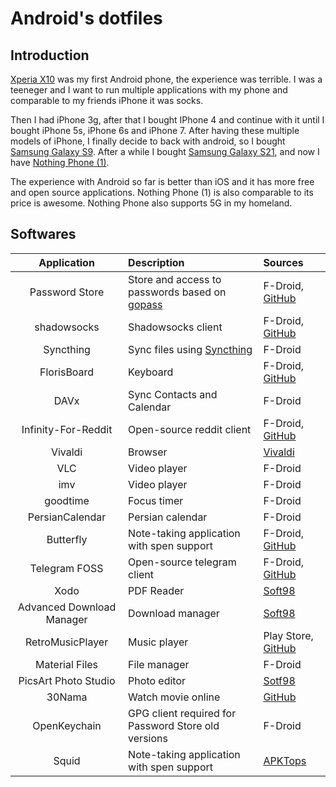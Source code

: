 # Android's dotfiles

## Introduction

[Xperia X10](https://en.wikipedia.org/wiki/Sony_Ericsson_Xperia_X10) was my first Android phone, the experience was terrible.
I was a teeneger and I want to run multiple applications with my phone and comparable to my friends iPhone it was socks.

Then I had iPhone 3g, after that I bought IPhone 4 and continue with it until I bought iPhone 5s, iPhone 6s and iPhone 7.
After having these multiple models of iPhone, I finally decide to back with android, so I bought [Samsung Galaxy S9](https://en.wikipedia.org/wiki/Samsung_Galaxy_S9).
After a while I bought [Samsung Galaxy S21](https://en.wikipedia.org/wiki/Samsung_Galaxy_S21), and now I have [Nothing Phone (1)](https://en.wikipedia.org/wiki/Nothing_Phone_1).

The experience with Android so far is better than iOS and it has more free and open source applications.
Nothing Phone (1) is also comparable to its price is awesome. Nothing Phone also supports 5G in my homeland.

## Softwares

|        Application        | Description                                                                   | Sources                                                                             |
| :-----------------------: | :---------------------------------------------------------------------------- | :---------------------------------------------------------------------------------- |
|      Password Store       | Store and access to passwords based on [gopass](https://github.com/gopasspw/) | F-Droid, [GitHub](https://github.com/android-password-store/Android-Password-Store) |
|        shadowsocks        | Shadowsocks client                                                            | F-Droid, [GitHub](https://github.com/shadowsocks/shadowsocks-android)               |
|         Syncthing         | Sync files using [Syncthing](https://github.com/syncthing)                    | F-Droid                                                                             |
|        FlorisBoard        | Keyboard                                                                      | F-Droid, [GitHub](https://github.com/florisboard/florisboard)                       |
|           DAVx            | Sync Contacts and Calendar                                                    | F-Droid                                                                             |
|    Infinity-For-Reddit    | Open-source reddit client                                                     | F-Droid, [GitHub](https://github.com/Docile-Alligator/Infinity-For-Reddit)          |
|          Vivaldi          | Browser                                                                       | [Vivaldi](https://vivaldi.com/android)                                              |
|            VLC            | Video player                                                                  | F-Droid                                                                             |
|            imv            | Video player                                                                  | F-Droid                                                                             |
|         goodtime          | Focus timer                                                                   | F-Droid                                                                             |
|      PersianCalendar      | Persian calendar                                                              | F-Droid                                                                             |
|         Butterfly         | Note-taking application with spen support                                     | F-Droid, [GitHub](https://github.com/LinwoodCloud/Butterfly)                        |
|       Telegram FOSS       | Open-source telegram client                                                   | F-Droid, [GitHub](https://github.com/Telegram-FOSS-Team/Telegram-FOSS)              |
|           Xodo            | PDF Reader                                                                    | [Soft98](https://soft98.ir/android/office-adnroid/15855-xodo-pdf.html)              |
| Advanced Download Manager | Download manager                                                              | [Soft98](https://soft98.ir/android/internet-app/3949-adm-dll-android.html)          |
|     RetroMusicPlayer      | Music player                                                                  | Play Store, [GitHub](https://github.com/RetroMusicPlayer/RetroMusicPlayer)          |
|      Material Files       | File manager                                                                  | F-Droid                                                                             |
|   PicsArt Photo Studio    | Photo editor                                                                  | [Sotf98](https://soft98.ir/14121-PicsArt-Photo-Studio.html)                         |
|          30Nama           | Watch movie online                                                            | [GitHub](https://github.com/Mr30nama/30nama-Android)                                |
|       OpenKeychain        | GPG client required for Password Store old versions                           | F-Droid                                                                             |
|           Squid           | Note-taking application with spen support                                     | [APKTops](https://www.apktops.ir/app/squid-premium-formerly-squid/)                 |
